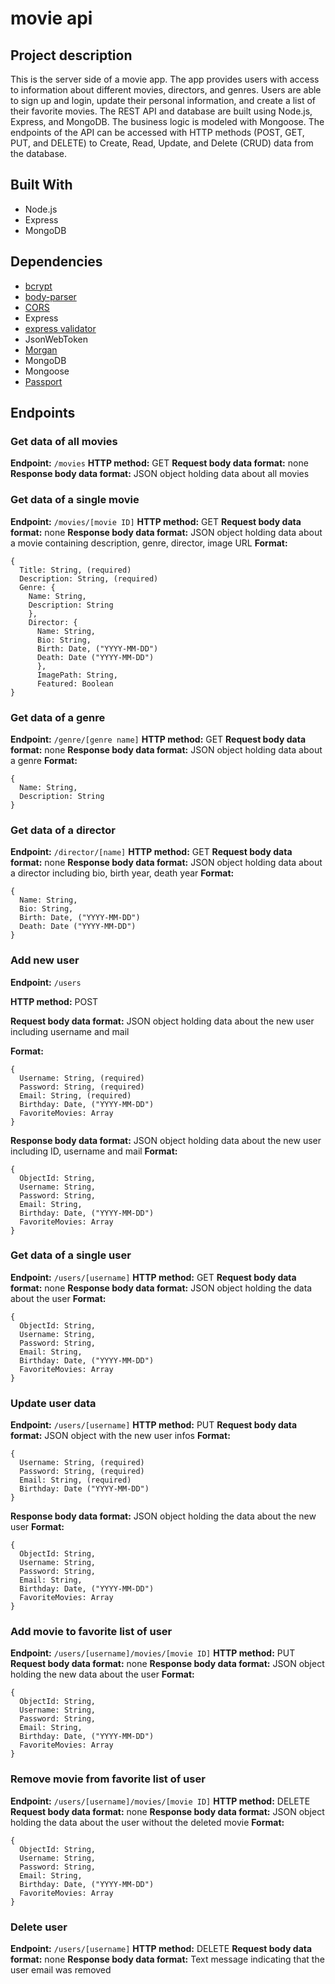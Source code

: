 # movie api

## Project description

This is the server side of a movie app. The app provides users with access to information about different movies, directors, and genres.
Users are able to sign up and login, update their personal information, and create a list of their favorite movies.
The REST API and database are built using Node.js, Express, and MongoDB. The business logic is modeled with Mongoose.
The endpoints of the API can be accessed with HTTP methods (POST, GET, PUT, and DELETE) to Create, Read, Update, and Delete (CRUD) data from the database.

## Built With

- Node.js
- Express
- MongoDB

## Dependencies

- [bcrypt](https://github.com/kelektiv/node.bcrypt.js)
- [body-parser](https://github.com/expressjs/body-parser)
- [CORS](https://github.com/expressjs/cors)
- Express
- [express validator](https://express-validator.github.io/docs/)
- JsonWebToken
- [Morgan](https://github.com/expressjs/morgan)
- MongoDB
- Mongoose
- [Passport](https://www.passportjs.org/)

## Endpoints

### Get data of all movies

<strong>Endpoint:</strong> `/movies`
<strong>HTTP method:</strong> GET
<strong>Request body data format:</strong> none
<strong>Response body data format:</strong> JSON object holding data about all movies

### Get data of a single movie

<strong>Endpoint:</strong> `/movies/[movie ID]`
<strong>HTTP method:</strong> GET
<strong>Request body data format:</strong> none
<strong>Response body data format:</strong> JSON object holding data about a movie containing description, genre, director, image URL
<strong>Format:</strong>

```
{
  Title: String, (required)
  Description: String, (required)
  Genre: {
    Name: String,
    Description: String
    },
    Director: {
      Name: String,
      Bio: String,
      Birth: Date, ("YYYY-MM-DD")
      Death: Date ("YYYY-MM-DD")
      },
      ImagePath: String,
      Featured: Boolean
}
```

### Get data of a genre

<strong>Endpoint:</strong> `/genre/[genre name]`
<strong>HTTP method:</strong> GET
<strong>Request body data format:</strong> none
<strong>Response body data format:</strong> JSON object holding data about a genre
<strong>Format:</strong>

```
{
  Name: String,
  Description: String
}
```

### Get data of a director

<strong>Endpoint:</strong> `/director/[name]`
<strong>HTTP method:</strong> GET
<strong>Request body data format:</strong> none
<strong>Response body data format:</strong> JSON object holding data about a director including bio, birth year, death year
<strong>Format:</strong>

```
{
  Name: String,
  Bio: String,
  Birth: Date, ("YYYY-MM-DD")
  Death: Date ("YYYY-MM-DD")
}
```

### Add new user

<strong>Endpoint:</strong> `/users`

<strong>HTTP method:</strong> POST

<strong>Request body data format:</strong> JSON object holding data about the new user including username and mail

<strong>Format:</strong>

```
{
  Username: String, (required)
  Password: String, (required)
  Email: String, (required)
  Birthday: Date, ("YYYY-MM-DD")
  FavoriteMovies: Array
}
```

<strong>Response body data format:</strong> JSON object holding data about the new user including ID, username and mail
<strong>Format:</strong>

```
{
  ObjectId: String,
  Username: String,
  Password: String,
  Email: String,
  Birthday: Date, ("YYYY-MM-DD")
  FavoriteMovies: Array
}
```

### Get data of a single user

<strong>Endpoint:</strong> `/users/[username]`
<strong>HTTP method:</strong> GET
<strong>Request body data format:</strong> none
<strong>Response body data format:</strong> JSON object holding the data about the user
<strong>Format:</strong>

```
{
  ObjectId: String,
  Username: String,
  Password: String,
  Email: String,
  Birthday: Date, ("YYYY-MM-DD")
  FavoriteMovies: Array
}
```

### Update user data

<strong>Endpoint:</strong> `/users/[username]`
<strong>HTTP method:</strong> PUT
<strong>Request body data format:</strong> JSON object with the new user infos
<strong>Format:</strong>

```
{
  Username: String, (required)
  Password: String, (required)
  Email: String, (required)
  Birthday: Date ("YYYY-MM-DD")
}
```

<strong>Response body data format:</strong> JSON object holding the data about the new user
<strong>Format:</strong>

```
{
  ObjectId: String,
  Username: String,
  Password: String,
  Email: String,
  Birthday: Date, ("YYYY-MM-DD")
  FavoriteMovies: Array
}
```

### Add movie to favorite list of user

<strong>Endpoint:</strong> `/users/[username]/movies/[movie ID]`
<strong>HTTP method:</strong> PUT
<strong>Request body data format:</strong> none
<strong>Response body data format:</strong> JSON object holding the new data about the user
<strong>Format:</strong>

```
{
  ObjectId: String,
  Username: String,
  Password: String,
  Email: String,
  Birthday: Date, ("YYYY-MM-DD")
  FavoriteMovies: Array
}
```

### Remove movie from favorite list of user

<strong>Endpoint:</strong> `/users/[username]/movies/[movie ID]`
<strong>HTTP method:</strong> DELETE
<strong>Request body data format:</strong> none
<strong>Response body data format:</strong> JSON object holding the data about the user without the deleted movie
<strong>Format:</strong>

```
{
  ObjectId: String,
  Username: String,
  Password: String,
  Email: String,
  Birthday: Date, ("YYYY-MM-DD")
  FavoriteMovies: Array
}
```

### Delete user

<strong>Endpoint:</strong> `/users/[username]`
<strong>HTTP method:</strong> DELETE
<strong>Request body data format:</strong> none
<strong>Response body data format:</strong> Text message indicating that the user email was removed
